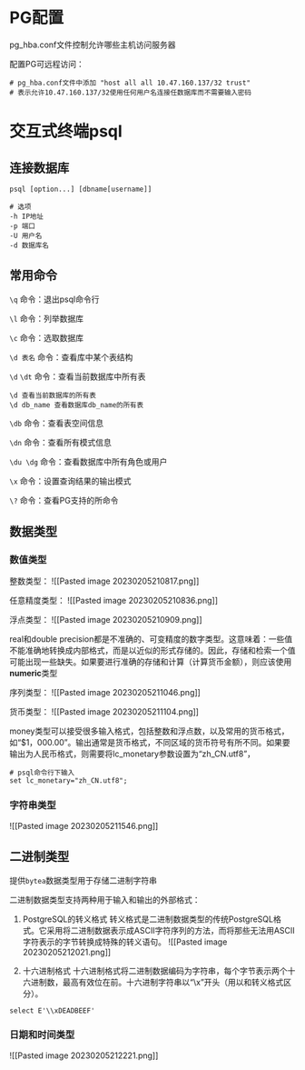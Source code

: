 # PG配置

pg_hba.conf文件控制允许哪些主机访问服务器

配置PG可远程访问：

```shell
# pg_hba.conf文件中添加 "host all all 10.47.160.137/32 trust"
# 表示允许10.47.160.137/32使用任何用户名连接任数据库而不需要输入密码
```

# 交互式终端psql

## 连接数据库

```shell
psql [option...] [dbname[username]] 

# 选项
-h IP地址
-p 端口
-U 用户名
-d 数据库名
```

## 常用命令

`\q` 命令：退出psql命令行

`\l` 命令：列举数据库

`\c` 命令：选取数据库

`\d 表名` 命令：查看库中某个表结构

`\d`  `\dt` 命令：查看当前数据库中所有表

```shell
\d 查看当前数据库的所有表
\d db_name 查看数据库db_name的所有表
```

`\db` 命令：查看表空间信息

`\dn` 命令：查看所有模式信息

`\du \dg` 命令：查看数据库中所有角色或用户

`\x` 命令：设置查询结果的输出模式

`\?` 命令：查看PG支持的所命令

## 数据类型

### 数值类型

整数类型：
![[Pasted image 20230205210817.png]]

任意精度类型：
![[Pasted image 20230205210836.png]]

浮点类型：
![[Pasted image 20230205210909.png]]

real和double precision都是不准确的、可变精度的数字类型。这意味着：一些值不能准确地转换成内部格式，而是以近似的形式存储的。因此，存储和检索一个值可能出现一些缺失。如果要进行准确的存储和计算（计算货币金额），则应该使用**numeric**类型

序列类型：
![[Pasted image 20230205211046.png]]

货币类型：
![[Pasted image 20230205211104.png]]

money类型可以接受很多输入格式，包括整数和浮点数，以及常用的货币格式，如“$1，000.00”。输出通常是货币格式，不同区域的货币符号有所不同。如果要输出为人民币格式，则需要将lc_monetary参数设置为“zh_CN.utf8”，

```shell
# psql命令行下输入
set lc_monetary="zh_CN.utf8";
```

### 字符串类型

![[Pasted image 20230205211546.png]]

## 二进制类型

提供`bytea`数据类型用于存储二进制字符串

二进制数据类型支持两种用于输入和输出的外部格式：

1. PostgreSQL的转义格式
转义格式是二进制数据类型的传统PostgreSQL格式。它采用将二进制数据表示成ASCII字符序列的方法，而将那些无法用ASCII字符表示的字节转换成特殊的转义语句。
![[Pasted image 20230205212021.png]]

2. 十六进制格式
十六进制格式将二进制数据编码为字符串，每个字节表示两个十六进制数，最高有效位在前。十六进制字符串以“\x”开头（用以和转义格式区分）。

```
select E'\\xDEADBEEF'
```

### 日期和时间类型

![[Pasted image 20230205212221.png]]




